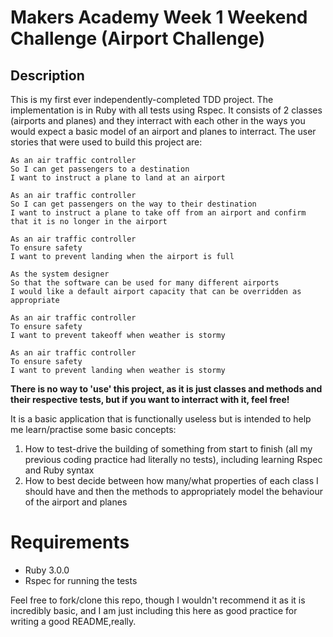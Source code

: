 # Makers Academy Week 1 Weekend Challenge (Airport Challenge)

## Description

This is my first ever independently-completed TDD project. The implementation is in Ruby with all tests using Rspec. It consists of 2 classes (airports and planes) and they interract with each other in the ways you would expect a basic model of an airport and planes to interract. The user stories that were used to build this project are:

```
As an air traffic controller 
So I can get passengers to a destination 
I want to instruct a plane to land at an airport

As an air traffic controller 
So I can get passengers on the way to their destination 
I want to instruct a plane to take off from an airport and confirm that it is no longer in the airport

As an air traffic controller 
To ensure safety 
I want to prevent landing when the airport is full 

As the system designer
So that the software can be used for many different airports
I would like a default airport capacity that can be overridden as appropriate

As an air traffic controller 
To ensure safety 
I want to prevent takeoff when weather is stormy 

As an air traffic controller 
To ensure safety 
I want to prevent landing when weather is stormy 
```

**There is no way to 'use' this project, as it is just classes and methods and their respective tests, but if you want to interract with it, feel free!**

It is a basic application that is functionally useless but is intended to help me learn/practise some basic concepts:

1. How to test-drive the building of something from start to finish (all my previous coding practice had literally no tests), including learning Rspec and Ruby syntax
2. How to best decide between how many/what properties of each class I should have and then the methods to appropriately model the behaviour of the airport and planes

# Requirements
- Ruby 3.0.0
- Rspec for running the tests

Feel free to fork/clone this repo, though I wouldn't recommend it as it is incredibly basic, and I am just including this here as good practice for writing a good README,really.



